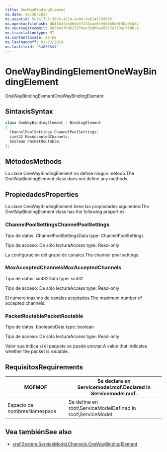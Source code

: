 ```yaml
---
title: OneWayBindingElement
ms.date: 03/30/2017
ms.assetid: 5c7e17c3-39b9-4214-ae08-9e6141734305
ms.openlocfilehash: d84184febd6db3f233aae6fe558b8e0f50a9cb82
ms.sourcegitcommit: 6b308cf6d627d78ee36dbbae8972a310ac7fd6c8
ms.translationtype: MT
ms.contentlocale: es-ES
ms.lasthandoff: 01/23/2019
ms.locfileid: "54608841"
---
```

# <a name="onewaybindingelement"></a><span data-ttu-id="1bc33-102">OneWayBindingElement</span><span class="sxs-lookup"><span data-stu-id="1bc33-102">OneWayBindingElement</span></span>
<span data-ttu-id="1bc33-103">OneWayBindingElement</span><span class="sxs-lookup"><span data-stu-id="1bc33-103">OneWayBindingElement</span></span>  
  
## <a name="syntax"></a><span data-ttu-id="1bc33-104">Sintaxis</span><span class="sxs-lookup"><span data-stu-id="1bc33-104">Syntax</span></span>  
  
```csharp
class OneWayBindingElement : BindingElement  
{  
  ChannelPoolSettings ChannelPoolSettings;  
  sint32 MaxAcceptedChannels;  
  boolean PacketRoutable;  
};  
```  
  
## <a name="methods"></a><span data-ttu-id="1bc33-105">Métodos</span><span class="sxs-lookup"><span data-stu-id="1bc33-105">Methods</span></span>  
 <span data-ttu-id="1bc33-106">La clase OneWayBindingElement no define ningún método.</span><span class="sxs-lookup"><span data-stu-id="1bc33-106">The OneWayBindingElement class does not define any methods.</span></span>  
  
## <a name="properties"></a><span data-ttu-id="1bc33-107">Propiedades</span><span class="sxs-lookup"><span data-stu-id="1bc33-107">Properties</span></span>  
 <span data-ttu-id="1bc33-108">La clase OneWayBindingElement tiene las propiedades siguientes:</span><span class="sxs-lookup"><span data-stu-id="1bc33-108">The OneWayBindingElement class has the following properties:</span></span>  
  
### <a name="channelpoolsettings"></a><span data-ttu-id="1bc33-109">ChannelPoolSettings</span><span class="sxs-lookup"><span data-stu-id="1bc33-109">ChannelPoolSettings</span></span>  
 <span data-ttu-id="1bc33-110">Tipo de datos: ChannelPoolSettings</span><span class="sxs-lookup"><span data-stu-id="1bc33-110">Data type: ChannelPoolSettings</span></span>  
  
 <span data-ttu-id="1bc33-111">Tipo de acceso: De sólo lectura</span><span class="sxs-lookup"><span data-stu-id="1bc33-111">Access type: Read-only</span></span>  
  
 <span data-ttu-id="1bc33-112">La configuración del grupo de canales.</span><span class="sxs-lookup"><span data-stu-id="1bc33-112">The channel pool settings.</span></span>  
  
### <a name="maxacceptedchannels"></a><span data-ttu-id="1bc33-113">MaxAcceptedChannels</span><span class="sxs-lookup"><span data-stu-id="1bc33-113">MaxAcceptedChannels</span></span>  
 <span data-ttu-id="1bc33-114">Tipo de datos: sint32</span><span class="sxs-lookup"><span data-stu-id="1bc33-114">Data type: sint32</span></span>  
  
 <span data-ttu-id="1bc33-115">Tipo de acceso: De sólo lectura</span><span class="sxs-lookup"><span data-stu-id="1bc33-115">Access type: Read-only</span></span>  
  
 <span data-ttu-id="1bc33-116">El número máximo de canales aceptados.</span><span class="sxs-lookup"><span data-stu-id="1bc33-116">The maximum number of accepted channels.</span></span>  
  
### <a name="packetroutable"></a><span data-ttu-id="1bc33-117">PacketRoutable</span><span class="sxs-lookup"><span data-stu-id="1bc33-117">PacketRoutable</span></span>  
 <span data-ttu-id="1bc33-118">Tipo de datos: booleano</span><span class="sxs-lookup"><span data-stu-id="1bc33-118">Data type: boolean</span></span>  
  
 <span data-ttu-id="1bc33-119">Tipo de acceso: De sólo lectura</span><span class="sxs-lookup"><span data-stu-id="1bc33-119">Access type: Read-only</span></span>  
  
 <span data-ttu-id="1bc33-120">Valor que indica si el paquete se puede enrutar.</span><span class="sxs-lookup"><span data-stu-id="1bc33-120">A value that indicates whether the packet is routable.</span></span>  
  
## <a name="requirements"></a><span data-ttu-id="1bc33-121">Requisitos</span><span class="sxs-lookup"><span data-stu-id="1bc33-121">Requirements</span></span>  
  
|<span data-ttu-id="1bc33-122">MOF</span><span class="sxs-lookup"><span data-stu-id="1bc33-122">MOF</span></span>|<span data-ttu-id="1bc33-123">Se declara en Servicemodel.mof.</span><span class="sxs-lookup"><span data-stu-id="1bc33-123">Declared in Servicemodel.mof.</span></span>|  
|---------|-----------------------------------|  
|<span data-ttu-id="1bc33-124">Espacio de nombres</span><span class="sxs-lookup"><span data-stu-id="1bc33-124">Namespace</span></span>|<span data-ttu-id="1bc33-125">Se define en root\ServiceModel</span><span class="sxs-lookup"><span data-stu-id="1bc33-125">Defined in root\ServiceModel</span></span>|  
  
## <a name="see-also"></a><span data-ttu-id="1bc33-126">Vea también</span><span class="sxs-lookup"><span data-stu-id="1bc33-126">See also</span></span>
- <xref:System.ServiceModel.Channels.OneWayBindingElement>
